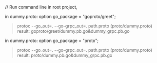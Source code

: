// Run command line in root project,

in dummy.proto: option go_package = "goproto/greet";
> protoc --go_out=. --go-grpc_out=. path.proto (proto/dummy.proto)
result: goproto/greet/dummy.pb.go&dummy_grpc.pb.go

in dummy.proto: option go_package = "proto";
> protoc --go_out=. --go-grpc_out=. path.proto (proto/dummy.proto)
result: proto/dummy.pb.go&dummy_grpc.pb.go
